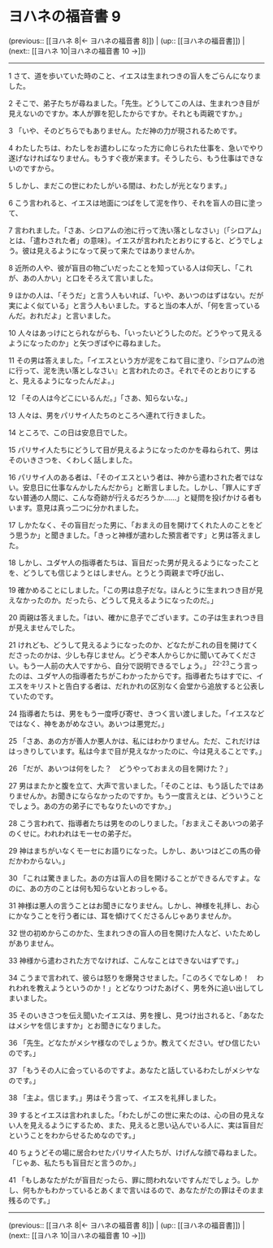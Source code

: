 # ヨハネの福音書 9

(previous:: [[ヨハネ 8|← ヨハネの福音書 8]]) | (up:: [[ヨハネの福音書]]) | (next:: [[ヨハネ 10|ヨハネの福音書 10 →]])

***


1 さて、道を歩いていた時のこと、イエスは生まれつきの盲人をごらんになりました。 

2 そこで、弟子たちが尋ねました。「先生。どうしてこの人は、生まれつき目が見えないのですか。本人が罪を犯したからですか。それとも両親ですか。」 

3 「いや、そのどちらでもありません。ただ神の力が現されるためです。 

4 わたしたちは、わたしをお遣わしになった方に命じられた仕事を、急いでやり遂げなければなりません。もうすぐ夜が来ます。そうしたら、もう仕事はできないのですから。 

5 しかし、まだこの世にわたしがいる間は、わたしが光となります。」 

6 こう言われると、イエスは地面につばをして泥を作り、それを盲人の目に塗って、 

7 言われました。「さあ、シロアムの池に行って洗い落としなさい」〔「シロアム」とは、「遣わされた者」の意味〕。イエスが言われたとおりにすると、どうでしょう。彼は見えるようになって戻って来たではありませんか。 

8 近所の人や、彼が盲目の物ごいだったことを知っている人は仰天し、「これが、あの人かい」と口をそろえて言いました。 

9 ほかの人は、「そうだ」と言う人もいれば、「いや、あいつのはずはない。だが実によく似ている」と言う人もいました。すると当の本人が、「何を言っているんだ。おれだよ」と言いました。 

10 人々はあっけにとられながらも、「いったいどうしたのだ。どうやって見えるようになったのか」と矢つぎばやに尋ねました。 

11 その男は答えました。「イエスという方が泥をこねて目に塗り、『シロアムの池に行って、泥を洗い落としなさい』と言われたのさ。それでそのとおりにすると、見えるようになったんだよ。」 

12 「その人は今どこにいるんだ。」「さあ、知らないな。」 

13 人々は、男をパリサイ人たちのところへ連れて行きました。 

14 ところで、この日は安息日でした。 

15 パリサイ人たちにどうして目が見えるようになったのかを尋ねられて、男はそのいきさつを、くわしく話しました。 

16 パリサイ人のある者は、「そのイエスという者は、神から遣わされた者ではない。安息日に仕事なんかしたんだから」と断言しました。しかし、「罪人にすぎない普通の人間に、こんな奇跡が行えるだろうか……」と疑問を投げかける者もいます。意見は真っ二つに分かれました。 

17 しかたなく、その盲目だった男に、「おまえの目を開けてくれた人のことをどう思うか」と聞きました。「きっと神様が遣わした預言者です」と男は答えました。 

18 しかし、ユダヤ人の指導者たちは、盲目だった男が見えるようになったことを、どうしても信じようとはしません。とうとう両親まで呼び出し、 

19 確かめることにしました。「この男は息子だな。ほんとうに生まれつき目が見えなかったのか。だったら、どうして見えるようになったのだ。」 

20 両親は答えました。「はい、確かに息子でございます。この子は生まれつき目が見えませんでした。 

21 けれども、どうして見えるようになったのか、どなたがこれの目を開けてくださったのかは、少しも存じません。どうぞ本人からじかに聞いてみてください。もう一人前の大人ですから、自分で説明できるでしょう。」 <sup class="versenum">22-23</sup>こう言ったのは、ユダヤ人の指導者たちがこわかったからです。指導者たちはすでに、イエスをキリストと告白する者は、だれかれの区別なく会堂から追放すると公表していたのです。 

24 指導者たちは、男をもう一度呼び寄せ、きつく言い渡しました。「イエスなどではなく、神をあがめなさい。あいつは悪党だ。」 

25 「さあ、あの方が善人か悪人かは、私にはわかりません。ただ、これだけははっきりしています。私は今まで目が見えなかったのに、今は見えることです。」 

26 「だが、あいつは何をした？　どうやっておまえの目を開けた？」 

27 男はまたかと腹を立て、大声で言いました。「そのことは、もう話したではありませんか。お聞きにならなかったのですか。もう一度言えとは、どういうことでしょう。あの方の弟子にでもなりたいのですか。」 

28 こう言われて、指導者たちは男をののしりました。「おまえこそあいつの弟子のくせに。われわれはモーセの弟子だ。 

29 神はまちがいなくモーセにお語りになった。しかし、あいつはどこの馬の骨だかわからない。」 

30 「これは驚きました。あの方は盲人の目を開けることができるんですよ。なのに、あの方のことは何も知らないとおっしゃる。 

31 神様は悪人の言うことはお聞きになりません。しかし、神様を礼拝し、お心にかなうことを行う者には、耳を傾けてくださるんじゃありませんか。 

32 世の初めからこのかた、生まれつきの盲人の目を開けた人など、いたためしがありません。 

33 神様から遣わされた方でなければ、こんなことはできないはずです。」 

34 こうまで言われて、彼らは怒りを爆発させました。「このろくでなしめ！　われわれを教えようというのか！」とどなりつけたあげく、男を外に追い出してしまいました。 

35 そのいきさつを伝え聞いたイエスは、男を捜し、見つけ出されると、「あなたはメシヤを信じますか」とお聞きになりました。 

36 「先生。どなたがメシヤ様なのでしょうか。教えてください。ぜひ信じたいのです。」 

37 「もうその人に会っているのですよ。あなたと話しているわたしがメシヤなのです。」 

38 「主よ。信じます。」男はそう言って、イエスを礼拝しました。 

39 するとイエスは言われました。「わたしがこの世に来たのは、心の目の見えない人を見えるようにするため、また、見えると思い込んでいる人に、実は盲目だということをわからせるためなのです。」 

40 ちょうどその場に居合わせたパリサイ人たちが、けげんな顔で尋ねました。「じゃあ、私たちも盲目だと言うのか。」 

41 「もしあなたがたが盲目だったら、罪に問われないですんだでしょう。しかし、何もかもわかっているとあくまで言いはるので、あなたがたの罪はそのまま残るのです。」

***

(previous:: [[ヨハネ 8|← ヨハネの福音書 8]]) | (up:: [[ヨハネの福音書]]) | (next:: [[ヨハネ 10|ヨハネの福音書 10 →]])
